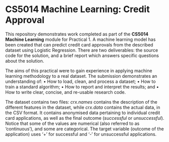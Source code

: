 # CS5014 Machine Learning: Credit Approval

This repository demonstrates work completed as part of the **CS5014 Machine Learning** module for Practical 1. A machine learning model has been created that can predict credit card approvals from the described dataset using Logistic Regression. There are two deliverables: the source code for the solution, and a brief report which answers specific questions about the solution.

The aims of this practical were to gain experience in applying machine learning methodology to a real dataset. The submission demonstrates an understanding of:
• How to load, clean, and process a dataset;
• How to train a standard algorithm;
• How to report and interpret the results; and
• How to write clear, concise, and re-usable research code.

The dataset contains two files: _crx.names_ contains the description of the different features in the dataset, while _crx.data_ contains the actual data, in the CSV format. It contains anonymised data pertaining to individual credit card applications, as well as the final outcome (_successful_ or _unsuccessful_). Notice that some of the values are numerical (also referred to as ‘continuous’), and some are categorical. The target variable (outcome of the application) uses ‘+’ for successful and ‘-’ for unsuccessful applications.
